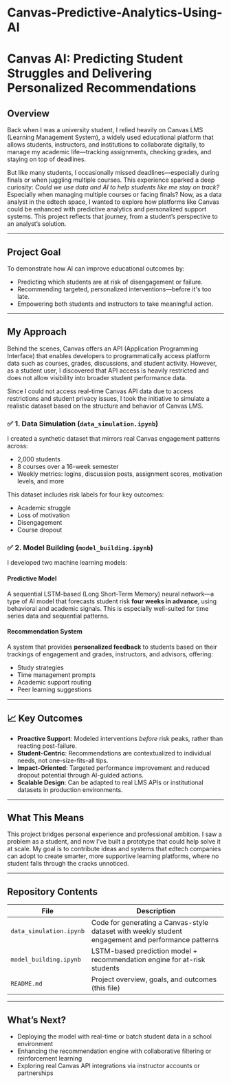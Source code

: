 # Canvas-Predictive-Analytics-Using-AI

# Canvas AI: Predicting Student Struggles and Delivering Personalized Recommendations

## Overview

Back when I was a university student, I relied heavily on Canvas LMS (Learning Management System), a widely used educational platform that allows students, instructors, and institutions to collaborate digitally, to manage my academic life—tracking assignments, checking grades, and staying on top of deadlines.  

But like many students, I occasionally missed deadlines—especially during finals or when juggling multiple courses. This experience sparked a deep curiosity: *Could we use data and AI to help students like me stay on track?* Especially when managing multiple courses or facing finals? Now, as a data analyst in the edtech space, I wanted to explore how platforms like Canvas could be enhanced with predictive analytics and personalized support systems. This project reflects that journey, from a student’s perspective to an analyst’s solution.


---

## Project Goal

To demonstrate how AI can improve educational outcomes by:
- Predicting which students are at risk of disengagement or failure.
- Recommending targeted, personalized interventions—before it's too late.
- Empowering both students and instructors to take meaningful action.

---

## My Approach

Behind the scenes, Canvas offers an API (Application Programming Interface) that enables developers to programmatically access platform data such as courses, grades, discussions, and student activity. However, as a student user, I discovered that API access is heavily restricted and does not allow visibility into broader student performance data.

Since I could not access real-time Canvas API data due to access restrictions and student privacy issues, I took the initiative to simulate a realistic dataset based on the structure and behavior of Canvas LMS.

### ✅ 1. **Data Simulation (`data_simulation.ipynb`)**
I created a synthetic dataset that mirrors real Canvas engagement patterns across:
- 2,000 students
- 8 courses over a 16-week semester
- Weekly metrics: logins, discussion posts, assignment scores, motivation levels, and more

This dataset includes risk labels for four key outcomes:
- Academic struggle
- Loss of motivation
- Disengagement
- Course dropout

### ✅ 2. **Model Building (`model_building.ipynb`)**
I developed two machine learning models:

#### **Predictive Model**  
A sequential LSTM-based (Long Short-Term Memory) neural network—a type of AI model that forecasts student risk **four weeks in advance**, using behavioral and academic signals. This is especially well-suited for time series data and sequential patterns. 

#### **Recommendation System**  
A system that provides **personalized feedback** to students based on their trackings of engagement and grades, instructors, and advisors, offering:
- Study strategies
- Time management prompts
- Academic support routing
- Peer learning suggestions

---

## 📈 Key Outcomes

- **Proactive Support**: Modeled interventions *before* risk peaks, rather than reacting post-failure.
- **Student-Centric**: Recommendations are contextualized to individual needs, not one-size-fits-all tips.
- **Impact-Oriented**: Targeted performance improvement and reduced dropout potential through AI-guided actions.
- **Scalable Design**: Can be adapted to real LMS APIs or institutional datasets in production environments.

---

## What This Means

This project bridges personal experience and professional ambition. I saw a problem as a student, and now I’ve built a prototype that could help solve it at scale. My goal is to contribute ideas and systems that edtech companies can adopt to create smarter, more supportive learning platforms, where no student falls through the cracks unnoticed.

---

## Repository Contents

| File | Description |
|------|-------------|
| `data_simulation.ipynb` | Code for generating a Canvas-style dataset with weekly student engagement and performance patterns |
| `model_building.ipynb` | LSTM-based prediction model + recommendation engine for at-risk students |
| `README.md` | Project overview, goals, and outcomes (this file) |

---

## What’s Next?

- Deploying the model with real-time or batch student data in a school environment
- Enhancing the recommendation engine with collaborative filtering or reinforcement learning
- Exploring real Canvas API integrations via instructor accounts or partnerships

